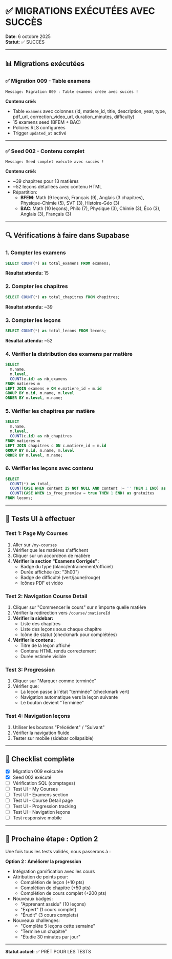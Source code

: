 # ✅ MIGRATIONS EXÉCUTÉES AVEC SUCCÈS

**Date**: 6 octobre 2025  
**Statut**: ✅ SUCCÈS

---

## 📊 Migrations exécutées

### ✅ Migration 009 - Table examens
```
Message: Migration 009 : Table examens créée avec succès !
```

**Contenu créé:**
- Table `examens` avec colonnes (id, matiere_id, title, description, year, type, pdf_url, correction_video_url, duration_minutes, difficulty)
- 15 examens seed (BFEM + BAC)
- Policies RLS configurées
- Trigger `updated_at` activé

---

### ✅ Seed 002 - Contenu complet
```
Message: Seed complet exécuté avec succès !
```

**Contenu créé:**
- ~39 chapitres pour 13 matières
- ~52 leçons détaillées avec contenu HTML
- Répartition:
  - **BFEM**: Math (9 leçons), Français (9), Anglais (3 chapitres), Physique-Chimie (5), SVT (3), Histoire-Géo (3)
  - **BAC**: Math (10 leçons), Philo (7), Physique (3), Chimie (3), Éco (3), Anglais (3), Français (3)

---

## 🔍 Vérifications à faire dans Supabase

### 1. Compter les examens
```sql
SELECT COUNT(*) as total_examens FROM examens;
```
**Résultat attendu:** 15

### 2. Compter les chapitres
```sql
SELECT COUNT(*) as total_chapitres FROM chapitres;
```
**Résultat attendu:** ~39

### 3. Compter les leçons
```sql
SELECT COUNT(*) as total_lecons FROM lecons;
```
**Résultat attendu:** ~52

### 4. Vérifier la distribution des examens par matière
```sql
SELECT 
  m.name,
  m.level,
  COUNT(e.id) as nb_examens
FROM matieres m
LEFT JOIN examens e ON e.matiere_id = m.id
GROUP BY m.id, m.name, m.level
ORDER BY m.level, m.name;
```

### 5. Vérifier les chapitres par matière
```sql
SELECT 
  m.name,
  m.level,
  COUNT(c.id) as nb_chapitres
FROM matieres m
LEFT JOIN chapitres c ON c.matiere_id = m.id
GROUP BY m.id, m.name, m.level
ORDER BY m.level, m.name;
```

### 6. Vérifier les leçons avec contenu
```sql
SELECT 
  COUNT(*) as total,
  COUNT(CASE WHEN content IS NOT NULL AND content != '' THEN 1 END) as avec_contenu,
  COUNT(CASE WHEN is_free_preview = true THEN 1 END) as gratuites
FROM lecons;
```

---

## 🧪 Tests UI à effectuer

### Test 1: Page My Courses
1. Aller sur `/my-courses`
2. Vérifier que les matières s'affichent
3. Cliquer sur un accordéon de matière
4. **Vérifier la section "Examens Corrigés":**
   - Badge du type (blanc/entrainement/officiel)
   - Durée affichée (ex: "3h00")
   - Badge de difficulté (vert/jaune/rouge)
   - Icônes PDF et vidéo

### Test 2: Navigation Course Detail
1. Cliquer sur "Commencer le cours" sur n'importe quelle matière
2. Vérifier la redirection vers `/course/:matiereId`
3. **Vérifier la sidebar:**
   - Liste des chapitres
   - Liste des leçons sous chaque chapitre
   - Icône de statut (checkmark pour complétées)
4. **Vérifier le contenu:**
   - Titre de la leçon affiché
   - Contenu HTML rendu correctement
   - Durée estimée visible

### Test 3: Progression
1. Cliquer sur "Marquer comme terminée"
2. Vérifier que:
   - La leçon passe à l'état "terminée" (checkmark vert)
   - Navigation automatique vers la leçon suivante
   - Le bouton devient "Terminée"

### Test 4: Navigation leçons
1. Utiliser les boutons "Précédent" / "Suivant"
2. Vérifier la navigation fluide
3. Tester sur mobile (sidebar collapsible)

---

## 📝 Checklist complète

- [x] Migration 009 exécutée
- [x] Seed 002 exécuté
- [ ] Vérification SQL (comptages)
- [ ] Test UI - My Courses
- [ ] Test UI - Examens section
- [ ] Test UI - Course Detail page
- [ ] Test UI - Progression tracking
- [ ] Test UI - Navigation leçons
- [ ] Test responsive mobile

---

## 🚀 Prochaine étape : Option 2

Une fois tous les tests validés, nous passerons à :

**Option 2 : Améliorer la progression**
- Intégration gamification avec les cours
- Attribution de points pour:
  - Complétion de leçon (+10 pts)
  - Complétion de chapitre (+50 pts)
  - Complétion de cours complet (+200 pts)
- Nouveaux badges:
  - "Apprenant assidu" (10 leçons)
  - "Expert" (1 cours complet)
  - "Érudit" (3 cours complets)
- Nouveaux challenges:
  - "Complète 5 leçons cette semaine"
  - "Termine un chapitre"
  - "Étudie 30 minutes par jour"

---

**Statut actuel:** ✅ PRÊT POUR LES TESTS
